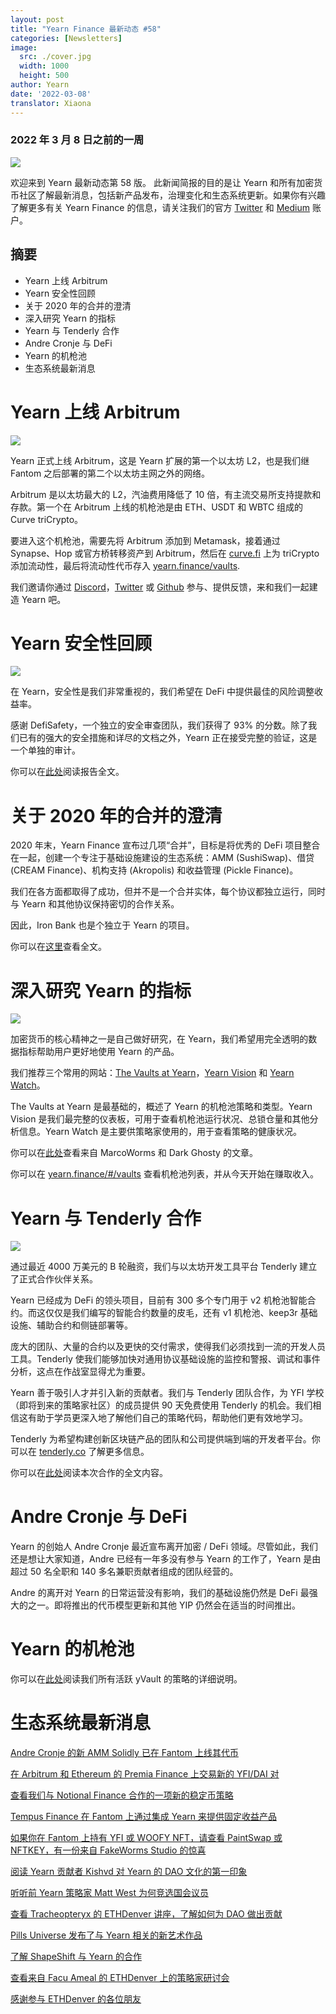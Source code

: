 ```yaml
---
layout: post
title: "Yearn Finance 最新动态 #58"
categories: [Newsletters]
image:
  src: ./cover.jpg
  width: 1000
  height: 500
author: Yearn
date: '2022-03-08'
translator: Xiaona
---
```


### 2022 年 3 月 8 日之前的一周

![](./cover.jpg?w=1000&h=500)

欢迎来到 Yearn 最新动态第 58 版。 此新闻简报的目的是让 Yearn 和所有加密货币社区了解最新消息，包括新产品发布，治理变化和生态系统更新。如果你有兴趣了解更多有关 Yearn Finance 的信息，请关注我们的官方 [Twitter](https://twitter.com/iearnfinance) 和 [Medium](https://medium.com/iearn) 账户。

## 摘要

- Yearn 上线 Arbitrum
- Yearn 安全性回顾
- 关于 2020 年的合并的澄清
- 深入研究 Yearn 的指标
- Yearn 与 Tenderly 合作
- Andre Cronje 与 DeFi
- Yearn 的机枪池 
- 生态系统最新消息

# Yearn 上线 Arbitrum

![](./image2.jpg?w=1000&h=1000)

Yearn 正式上线 Arbitrum，这是 Yearn 扩展的第一个以太坊 L2，也是我们继 Fantom 之后部署的第二个以太坊主网之外的网络。

Arbitrum 是以太坊最大的 L2，汽油费用降低了 10 倍，有主流交易所支持提款和存款。第一个在 Arbitrum 上线的机枪池是由 ETH、USDT 和 WBTC 组成的 Curve triCrypto。

要进入这个机枪池，需要先将 Arbitrum 添加到 Metamask，接着通过 Synapse、Hop 或官方桥转移资产到 Arbitrum，然后在 [curve.fi](https://arbitrum.curve.fi/) 上为 triCrypto 添加流动性，最后将流动性代币存入 [yearn.finance/vaults](http://yearn.finance/vaults).

我们邀请你通过 [Discord](https://discord.gg/8rF374XkXy)，[Twitter](http://twitter.com/iearnfinance) 或 [Github](http://github.com/yearn) 参与、提供反馈，来和我们一起建造 Yearn 吧。

# Yearn 安全性回顾

![](./image3.jpg?w=1000&h=563)

在 Yearn，安全性是我们非常重视的，我们希望在 DeFi 中提供最佳的风险调整收益率。 

感谢 DefiSafety，一个独立的安全审查团队，我们获得了 93% 的分数。除了我们已有的强大的安全措施和详尽的文档之外，Yearn 正在接受完整的验证，这是一个单独的审计。

你可以在[此处](https://www.defisafety.com/pqrs/354)阅读报告全文。

# 关于 2020 年的合并的澄清

2020 年末，Yearn Finance 宣布过几项“合并”，目标是将优秀的 DeFi 项目整合在一起，创建一个专注于基础设施建设的生态系统：AMM (SushiSwap)、借贷 (CREAM Finance)、机构支持 (Akropolis) 和收益管理 (Pickle Finance)。

我们在各方面都取得了成功，但并不是一个合并实体，每个协议都独立运行，同时与 Yearn 和其他协议保持密切的合作关系。

因此，Iron Bank 也是个独立于 Yearn 的项目。

你可以在[这里](https://medium.com/iearn/clarifying-2020-mergers-an-independent-iron-bank-a6f8f3f4c25e)查看全文。 

# 深入研究 Yearn 的指标

![](./image4.jpg?w=1400&h=625)

加密货币的核心精神之一是自己做好研究，在 Yearn，我们希望用完全透明的数据指标帮助用户更好地使用 Yearn 的产品。

我们推荐三个常用的网站：[The Vaults at Yearn](https://vaults.yearn.finance/)，[Yearn Vision](https://yearn.vision/) 和 [Yearn Watch](https://yearn.watch/)。

The Vaults at Yearn 是最基础的，概述了 Yearn 的机枪池策略和类型。Yearn Vision 是我们最完整的仪表板，可用于查看机枪池运行状况、总锁仓量和其他分析信息。Yearn Watch 是主要供策略家使用的，用于查看策略的健康状况。

你可以在[此处](https://medium.com/iearn/diving-into-yearn-metrics-8c3fb0520927)查看来自 MarcoWorms 和 Dark Ghosty 的文章。

你可以在 [yearn.finance/#/vaults](https://yearn.finance/#/vaults) 查看机枪池列表，并从今天开始在赚取收入。

# Yearn 与 Tenderly 合作

![](./image5.jpg?w=1400&h=670)

通过最近 4000 万美元的 B 轮融资，我们与以太坊开发工具平台 Tenderly 建立了正式合作伙伴关系。

Yearn 已经成为 DeFi 的领头项目，目前有 300 多个专门用于 v2 机枪池智能合约。而这仅仅是我们编写的智能合约数量的皮毛，还有 v1 机枪池、keep3r 基础设施、辅助合约和侧链部署等。

庞大的团队、大量的合约以及更快的交付需求，使得我们必须找到一流的开发人员工具。Tenderly 使我们能够加快对通用协议基础设施的监控和警报、调试和事件分析，这点在作战室显得尤为重要。

Yearn 善于吸引人才并引入新的贡献者。我们与 Tenderly 团队合作，为 YFI 学校（即将到来的策略家社区）的成员提供 90 天免费使用 Tenderly 的机会。我们相信这有助于学员更深入地了解他们自己的策略代码，帮助他们更有效地学习。

Tenderly 为希望构建创新区块链产品的团队和公司提供端到端的开发者平台。你可以在 [tenderly.co](https://tenderly.co/) 了解更多信息。

你可以在[此处](https://medium.com/iearn/yearn-finance-partners-with-tenderly-to-supercharge-development-debugging-incident-analysis-6489260298a5)阅读本次合作的全文内容。

# Andre Cronje 与 DeFi

Yearn 的创始人 Andre Cronje 最近宣布离开加密 / DeFi 领域。尽管如此，我们还是想让大家知道，Andre 已经有一年多没有参与 Yearn 的工作了，Yearn 是由超过 50 名全职和 140 多名兼职贡献者组成的团队经营的。

Andre 的离开对 Yearn 的日常运营没有影响，我们的基础设施仍然是 DeFi 最强大的之一。即将推出的代币模型更新和其他 YIP 仍然会在适当的时间推出。

# Yearn 的机枪池 

你可以在[此处](https://medium.com/yearn-state-of-the-vaults/the-vaults-at-yearn-9237905ffed3)阅读我们所有活跃 yVault 的策略的详细说明。


# 生态系统最新消息

[Andre Cronje 的新 AMM Solidly 已在 Fantom 上线其代币](https://solidly.exchange/)

[在 Arbitrum 和 Ethereum 的 Premia Finance 上交易新的 YFI/DAI 对](https://twitter.com/PremiaFinance/status/1497313221123837959)

[查看我们与 Notional Finance 合作的一项新的稳定币策略](https://twitter.com/teddywoodward/status/1497229571799801865)

[Tempus Finance 在 Fantom 上通过集成 Yearn 来提供固定收益产品](https://twitter.com/TempusFinance/status/1495747382285377538)

[如果你在 Fantom 上持有 YFI 或 WOOFY NFT，请查看 PaintSwap 或 NFTKEY，有一份来自 FakeWorms Studio 的惊喜](https://twitter.com/MarcoWorms/status/1497601119220076544)

[阅读 Yearn 贡献者 Kishvd 对 Yearn 的 DAO 文化的第一印象](https://kishvd.medium.com/my-first-impressions-of-being-a-contributor-at-yearn-e154743b9cd5)

[听听前 Yearn 策略家 Matt West 为何竞选国会议员](https://twitter.com/DeFi_Dad/status/1496568281070776321?s=20&t=FA6P4ib_P1NZz_lmoXxvSw)

[查看 Tracheopteryx 的 ETHDenver 讲座，了解如何为 DAO 做出贡献](https://youtu.be/anDAtWrhDnE)

[Pills Universe 发布了与 Yearn 相关的新艺术作品](https://twitter.com/pillsuniverse/status/1494343761022918658)

[了解 ShapeShift 与 Yearn 的合作](https://medium.com/@ShapeShift.com/what-is-yearn-shapeshifts-partnership-with-yearn-finance-a94985af1b09)

[查看来自 Facu Ameal 的 ETHDenver 上的策略家研讨会](https://www.youtube.com/watch?v=6og7NV7lzUk&feature=youtu.be)

[感谢参与 ETHDenver 的各位朋友](https://twitter.com/iearnfinance/status/1496568330546782208?s=20&t=FA6P4ib_P1NZz_lmoXxvSw)
